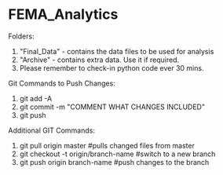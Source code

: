 # FEMA_Analytics

Folders:
1. "Final_Data" - contains the data files to be used for analysis
2. "Archive" - contains extra data. Use it if required.
3. Please remember to check-in python code ever 30 mins.

Git Commands to Push Changes:
1. git add -A 
2. git commit -m "COMMENT WHAT CHANGES INCLUDED"
3. git push

Additional GIT Commands:
1. git pull origin master                   #pulls changed files from master
2. git checkout -t origin/branch-name       #switch to a new branch
3. git push origin branch-name              #push changes to the branch
